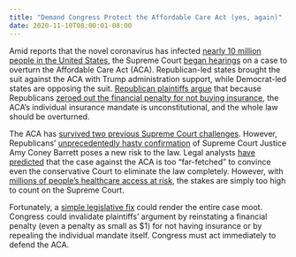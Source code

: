 ```yaml
---
title: "Demand Congress Protect the Affordable Care Act (yes, again)"
date: 2020-11-10T08:00:01-08:00
---
```

Amid reports that the novel coronavirus has infected [nearly 10 million people in the United States](https://www.cnn.com/2020/11/08/health/us-coronavirus-sunday/index.html), the Supreme Court [began hearings](https://www.scotusblog.com/case-files/cases/california-v-texas/) on a case to overturn the Affordable Care Act (ACA). Republican-led states brought the suit against the ACA with Trump administration support, while Democrat-led states are opposing the suit. [Republican plaintiffs argue](https://www.scotusblog.com/2020/11/case-preview-justices-will-consider-constitutionality-of-acas-individual-mandate-again/) that because Republicans [zeroed out the financial penalty for not buying insurance](https://www.healthaffairs.org/do/10.1377/hblog20171220.323429/full/), the ACA’s individual insurance mandate is unconstitutional, and the whole law should be overturned.  

The ACA has [survived two previous Supreme Court challenges](https://www.npr.org/2020/11/10/932441334/will-supreme-court-invalidate-obamacare-a-decade-after-it-was-enacted). However, Republicans’ [unprecedentedly hasty confirmation](https://www.nytimes.com/2020/10/26/us/politics/senate-confirms-barrett.html) of Supreme Court Justice Amy Coney Barrett poses a new risk to the law. Legal analysts [have predicted](https://www.usatoday.com/story/news/politics/2020/11/08/affordable-care-act-new-challenge-uphill-battle-supreme-court/6125894002/) that the case against the ACA is too “far-fetched” to convince even the conservative Court to eliminate the law completely. However, with [millions of people’s healthcare access at risk](https://fivethirtyeight.com/features/what-happens-if-the-supreme-court-overturns-obamacare/), the stakes are simply too high to count on the Supreme Court. 

Fortunately, a [simple legislative fix](https://www.nytimes.com/2020/11/08/us/obamacare-aca-supreme-court.html) could render the entire case moot. Congress could invalidate plaintiffs’ argument by reinstating a financial penalty (even a penalty as small as $1) for not having insurance or by repealing the individual mandate itself. Congress must act immediately to defend the ACA. 
